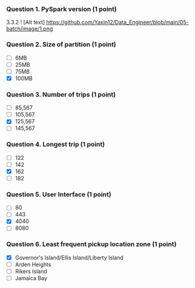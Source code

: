 ### Question 1. PySpark version (1 point)
3.3.2
! [Alt text] https://github.com/Yaxin12/Data_Engineer/blob/main/05-batch/image/1.png

### Question 2. Size of partition (1 point)
- [ ] 6MB
- [ ] 25MB
- [ ] 75MB
- [x] 100MB

### Question 3. Number of trips (1 point)
- [ ] 85,567
- [ ] 105,567
- [x] 125,567
- [ ] 145,567

### Question 4. Longest trip (1 point)
- [ ] 122
- [ ] 142
- [x] 162
- [ ] 182

### Question 5. User Interface (1 point)
- [ ] 80
- [ ] 443
- [x] 4040
- [ ] 8080

### Question 6. Least frequent pickup location zone (1 point)
- [x] Governor's Island/Ellis Island/Liberty Island
- [ ] Arden Heights
- [ ] Rikers Island
- [ ] Jamaica Bay